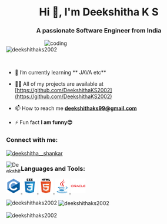 <h1 align="center">Hi 👋, I'm Deekshitha K S</h1>
<h3 align="center">A passionate Software Engineer from India</h3>
<img align = "right" alt="coding" width = "400" scrc = https://encrypted-tbn0.gstatic.com/images?q=tbn:ANd9GcRggxf0Bt4g0VH0mfmC8TjHz5w2sfJp78WPjw&s

<p align="left"> <img src="https://komarev.com/ghpvc/?username=deekshithaks2002&label=Profile%20views&color=0e75b6&style=flat" alt="deekshithaks2002" /> </p>

<p align="left"> <a href="https://twitter.com/" target="blank"><img src="https://img.shields.io/twitter/follow/?logo=twitter&style=for-the-badge" alt="" /></a> </p>

- 🌱 I’m currently learning ** JAVA  etc**

- 👨‍💻 All of my projects are available at [https://github.com/DeekshithaKS2002](https://github.com/DeekshithaKS2002)

- 📫 How to reach me **deekshithaks99@gmail.com**

- ⚡ Fun fact **I am funny😊**

<h3 align="left">Connect with me:</h3>
<p align="left">
<a href="https://instagram.com/deekshitha__shankar" target="blank"><img align="center" src="https://raw.githubusercontent.com/rahuldkjain/github-profile-readme-generator/master/src/images/icons/Social/instagram.svg" alt="deekshitha__shankar" height="30" width="40" /></a>
</p>
<a href="https://linkedin.com/in/Deekshitha k s" target="blank"><img align="Left" src="https://raw.githubusercontent.com/rahuldkjain/github-profile-readme-generator/master/src/images/icons/Social/linked-in-alt.svg" alt="Deekshitha K S " height="30" width="40" /></a>


<h3 align="left">Languages and Tools:</h3>
<p align="left"> <a href="https://www.cprogramming.com/" target="_blank" rel="noreferrer"> <img src="https://raw.githubusercontent.com/devicons/devicon/master/icons/c/c-original.svg" alt="c" width="40" height="40"/> </a> <a href="https://www.w3schools.com/css/" target="_blank" rel="noreferrer"> <img src="https://raw.githubusercontent.com/devicons/devicon/master/icons/css3/css3-original-wordmark.svg" alt="css3" width="40" height="40"/> </a> <a href="https://www.w3.org/html/" target="_blank" rel="noreferrer"> <img src="https://raw.githubusercontent.com/devicons/devicon/master/icons/html5/html5-original-wordmark.svg" alt="html5" width="40" height="40"/> </a> <a href="https://www.java.com" target="_blank" rel="noreferrer"> <img src="https://raw.githubusercontent.com/devicons/devicon/master/icons/java/java-original.svg" alt="java" width="40" height="40"/> </a> <a href="https://www.oracle.com/" target="_blank" rel="noreferrer"> <img src="https://raw.githubusercontent.com/devicons/devicon/master/icons/oracle/oracle-original.svg" alt="oracle" width="40" height="40"/> </a> </p>

<p><img align="left" src="https://github-readme-stats.vercel.app/api/top-langs?username=deekshithaks2002&show_icons=true&locale=en&layout=compact" alt="deekshithaks2002" /></p>

<p>&nbsp;<img align="center" src="https://github-readme-stats.vercel.app/api?username=deekshithaks2002&show_icons=true&locale=en" alt="deekshithaks2002" /></p>

<p><img align="center" src="https://github-readme-streak-stats.herokuapp.com/?user=deekshithaks2002&" alt="deekshithaks2002" /></p>
